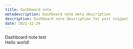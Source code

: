 ```yaml
---
title: Dashboard note
metadescription: Dashboard note meta description
description: Dashboard note description for post snippet
date: 2021-12-24
---
```


Dashboard note test  
Hello world!

